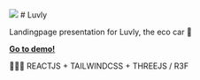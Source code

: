 <img src='../luvly.png'/>
# Luvly

Landingpage presentation for Luvly, the eco car 🌱 
<br/>

<b><a href='https://eloquent-klepon-12b92d.netlify.app/'>Go to demo! </a></b>

🤹🏻‍♂️ REACTJS + TAILWINDCSS + THREEJS / R3F


